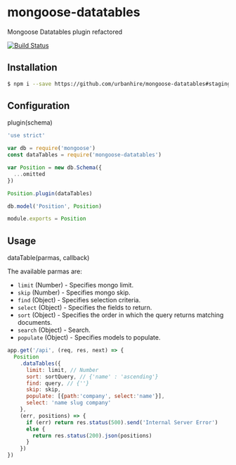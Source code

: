# mongoose-datatables

Mongoose Datatables plugin refactored

[![Build Status](https://travis-ci.org/archr/mongoose-datatables.svg)](https://travis-ci.org/archr/mongoose-datatables)

## Installation
```sh
$ npm i --save https://github.com/urbanhire/mongoose-datatables#staging
```

## Configuration
plugin(schema)

```javascript
'use strict'

var db = require('mongoose')
const dataTables = require('mongoose-datatables')

var Position = new db.Schema({
  ...omitted
})

Position.plugin(dataTables)

db.model('Position', Position)

module.exports = Position

```

## Usage
dataTable(parmas, callback)

The available parmas are:
* `limit` (Number) - Specifies mongo limit.
* `skip` (Number) - Specifies mongo skip.
* `find` (Object) - Specifies selection criteria.
* `select` (Object) - Specifies the fields to return.
* `sort` (Object) - Specifies the order in which the query returns matching documents.
* `search` (Object) - Search.
* `populate` (Object) - Specifies models to populate.


```javascript
app.get('/api', (req, res, next) => {
  Position
    .dataTables({
      limit: limit, // Number
      sort: sortQuery, // {'name' : 'ascending'}
      find: query, // {''}
      skip: skip,
      populate: [{path:'company', select:'name'}],
      select: 'name slug company'
    },
    (err, positions) => {
      if (err) return res.status(500).send('Internal Server Error')
      else {
        return res.status(200).json(positions)
      }
    })
})
```